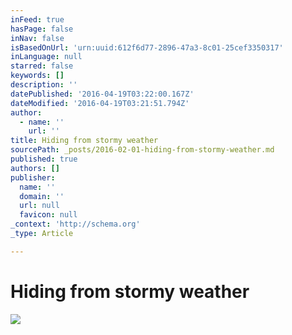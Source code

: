 ```yaml
---
inFeed: true
hasPage: false
inNav: false
isBasedOnUrl: 'urn:uuid:612f6d77-2896-47a3-8c01-25cef3350317'
inLanguage: null
starred: false
keywords: []
description: ''
datePublished: '2016-04-19T03:22:00.167Z'
dateModified: '2016-04-19T03:21:51.794Z'
author:
  - name: ''
    url: ''
title: Hiding from stormy weather
sourcePath: _posts/2016-02-01-hiding-from-stormy-weather.md
published: true
authors: []
publisher:
  name: ''
  domain: ''
  url: null
  favicon: null
_context: 'http://schema.org'
_type: Article

---
```

# Hiding from stormy weather
![](https://s3-us-west-2.amazonaws.com/the-grid-img/p/bc1eb87db7976dc16f0c865665e1f8fe1e507f05.png)